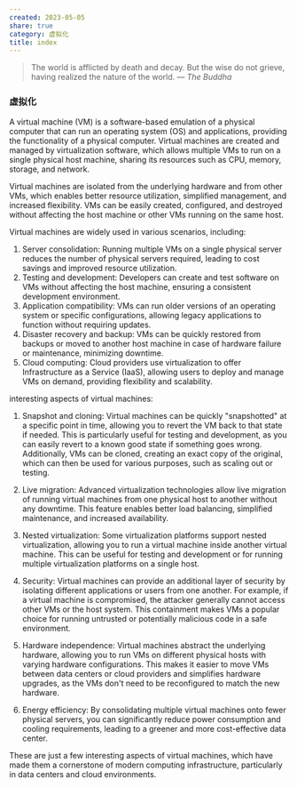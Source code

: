 ```yaml
---
created: 2023-05-05
share: true
category: 虚拟化
title: index
---
```


> The world is afflicted by death and decay. But the wise do not grieve, having realized the nature of the world.
> — <cite>The Buddha</cite>

### 虚拟化
A virtual machine (VM) is a software-based emulation of a physical computer that can run an operating system (OS) and applications, providing the functionality of a physical computer. Virtual machines are created and managed by virtualization software, which allows multiple VMs to run on a single physical host machine, sharing its resources such as CPU, memory, storage, and network.

Virtual machines are isolated from the underlying hardware and from other VMs, which enables better resource utilization, simplified management, and increased flexibility. VMs can be easily created, configured, and destroyed without affecting the host machine or other VMs running on the same host.

Virtual machines are widely used in various scenarios, including:

1. Server consolidation: Running multiple VMs on a single physical server reduces the number of physical servers required, leading to cost savings and improved resource utilization.
2. Testing and development: Developers can create and test software on VMs without affecting the host machine, ensuring a consistent development environment.
3. Application compatibility: VMs can run older versions of an operating system or specific configurations, allowing legacy applications to function without requiring updates.
4. Disaster recovery and backup: VMs can be quickly restored from backups or moved to another host machine in case of hardware failure or maintenance, minimizing downtime.
5. Cloud computing: Cloud providers use virtualization to offer Infrastructure as a Service (IaaS), allowing users to deploy and manage VMs on demand, providing flexibility and scalability.

interesting aspects of virtual machines:

1. Snapshot and cloning: Virtual machines can be quickly "snapshotted" at a specific point in time, allowing you to revert the VM back to that state if needed. This is particularly useful for testing and development, as you can easily revert to a known good state if something goes wrong. Additionally, VMs can be cloned, creating an exact copy of the original, which can then be used for various purposes, such as scaling out or testing.

2. Live migration: Advanced virtualization technologies allow live migration of running virtual machines from one physical host to another without any downtime. This feature enables better load balancing, simplified maintenance, and increased availability.

3. Nested virtualization: Some virtualization platforms support nested virtualization, allowing you to run a virtual machine inside another virtual machine. This can be useful for testing and development or for running multiple virtualization platforms on a single host.

4. Security: Virtual machines can provide an additional layer of security by isolating different applications or users from one another. For example, if a virtual machine is compromised, the attacker generally cannot access other VMs or the host system. This containment makes VMs a popular choice for running untrusted or potentially malicious code in a safe environment.

5. Hardware independence: Virtual machines abstract the underlying hardware, allowing you to run VMs on different physical hosts with varying hardware configurations. This makes it easier to move VMs between data centers or cloud providers and simplifies hardware upgrades, as the VMs don't need to be reconfigured to match the new hardware.

6. Energy efficiency: By consolidating multiple virtual machines onto fewer physical servers, you can significantly reduce power consumption and cooling requirements, leading to a greener and more cost-effective data center.

These are just a few interesting aspects of virtual machines, which have made them a cornerstone of modern computing infrastructure, particularly in data centers and cloud environments.
